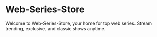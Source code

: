 # Web-Series-Store
Welcome to Web-Series-Store, your home for top web series. Stream trending, exclusive, and classic shows anytime.

